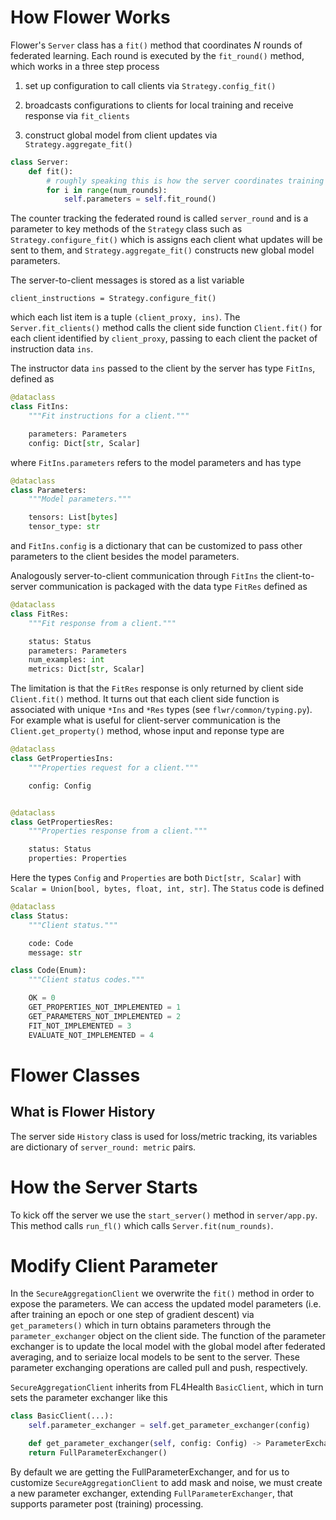 # How Flower Works

Flower's `Server` class has a `fit()` method that coordinates $N$ rounds of federated learning.
Each round is executed by the `fit_round()` method, which works in a three step process

1. set up configuration to call clients via `Strategy.config_fit()`

2. broadcasts configurations to clients for local training and receive response via `fit_clients`

3. construct global model from client updates via `Strategy.aggregate_fit()`

```py title="server.py" linenums="1"
class Server:
    def fit():
        # roughly speaking this is how the server coordinates training
        for i in range(num_rounds):
            self.parameters = self.fit_round()

```

The counter tracking the federated round is called `server_round` and is a parameter to key methods of the `Strategy` class such as `Strategy.configure_fit()` which is assigns each client
what updates will be sent to them, and `Strategy.aggregate_fit()` constructs new global model parameters.

The server-to-client messages is stored as a list variable

```
client_instructions = Strategy.configure_fit()
```

which each list item is a tuple `(client_proxy, ins)`. The `Server.fit_clients()` method calls the client side function `Client.fit()` for each client identified by `client_proxy`, passing to each client the packet of instruction data `ins`.

The instructor data `ins` passed to the client by the server has type `FitIns`, defined as

```py title="flwr/common/typing.py" linenums="1"
@dataclass
class FitIns:
    """Fit instructions for a client."""

    parameters: Parameters
    config: Dict[str, Scalar]
```

where `FitIns.parameters` refers to the model parameters and has type

```py title="flwr/common/typing.py" linenums="1"
@dataclass
class Parameters:
    """Model parameters."""

    tensors: List[bytes]
    tensor_type: str
```

and `FitIns.config` is a dictionary that can be customized to pass other parameters to the client besides the model parameters.

Analogously server-to-client communication through `FitIns` the client-to-server communication
is packaged with the data type `FitRes` defined as

```py title="flwr/common/typing.py" linenums="1"
@dataclass
class FitRes:
    """Fit response from a client."""

    status: Status
    parameters: Parameters
    num_examples: int
    metrics: Dict[str, Scalar]
```

The limitation is that the `FitRes` response is only returned by client side `Client.fit()` method. It turns out that each client side function is associated with unique `*Ins` and `*Res` types (see `flwr/common/typing.py`). For example what is useful for client-server communication is the `Client.get_property()` method, whose input and reponse type are

```py title="flwr/common/typing.py" linenums="1"
@dataclass
class GetPropertiesIns:
    """Properties request for a client."""

    config: Config


@dataclass
class GetPropertiesRes:
    """Properties response from a client."""

    status: Status
    properties: Properties
```

Here the types `Config` and `Properties` are both `Dict[str, Scalar]` with `Scalar = Union[bool, bytes, float, int, str]`. The `Status` code is defined

```py title="flwr/common/typing.py" linenums="1"
@dataclass
class Status:
    """Client status."""

    code: Code
    message: str

class Code(Enum):
    """Client status codes."""

    OK = 0
    GET_PROPERTIES_NOT_IMPLEMENTED = 1
    GET_PARAMETERS_NOT_IMPLEMENTED = 2
    FIT_NOT_IMPLEMENTED = 3
    EVALUATE_NOT_IMPLEMENTED = 4
```

# Flower Classes

## What is Flower History

The server side `History` class is used for loss/metric tracking, its variables are dictionary of `server_round: metric` pairs.


# How the Server Starts

To kick off the server we use the `start_server()` method in `server/app.py`. This method
calls `run_fl()` which calls `Server.fit(num_rounds)`.

# Modify Client Parameter

In the `SecureAggregationClient` we overwrite the `fit()` method in order to expose the parameters.
We can access the updated model parameters (i.e. after training an epoch or one step of gradient descent) via `get_parameters()` which in turn obtains parameters through the `parameter_exchanger` object on the client side. The function of the parameter exchanger is to update the local model with the global model after federated averaging, and to seriaize local models to be sent to the server. These parameter exchanging operations are called pull and push, respectively.

`SecureAggregationClient` inherits from FL4Health `BasicClient`, which in turn sets the parameter exchanger like this

```py title="fl4health/clients/basic_client.py" linenums="1"
class BasicClient(...):
    self.parameter_exchanger = self.get_parameter_exchanger(config)

    def get_parameter_exchanger(self, config: Config) -> ParameterExchanger:
    return FullParameterExchanger()
```

By default we are getting the FullParameterExchanger, and for us to customize `SecureAggregationClient` to add mask and noise, we must create a new parameter exchanger, extending
`FullParameterExchanger`, that supports parameter post (training) processing.
